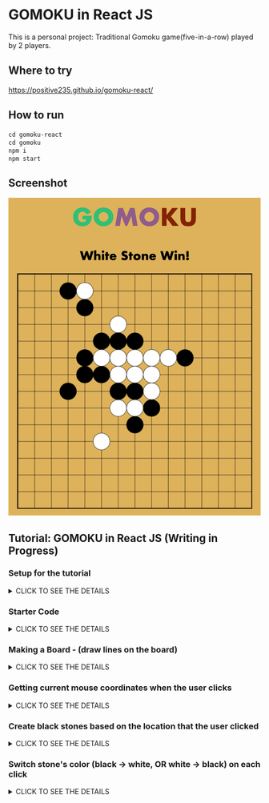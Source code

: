 # GOMOKU in React JS

This is a personal project: Traditional Gomoku game(five-in-a-row) played by 2 players. 

## Where to try

https://positive235.github.io/gomoku-react/

## How to run

```
cd gomoku-react
cd gomoku
npm i
npm start
```

## Screenshot

![gomoku-react](https://github.com/positive235/gomoku-react/blob/master/img-readme/gomokureact.png?raw=true)

## Tutorial: GOMOKU in React JS (Writing in Progress)	

### Setup for the tutorial	

<details><summary>CLICK TO SEE THE DETAILS</summary>	
<p>	
(reference: https://reactjs.org/tutorial/tutorial.html)	

1. Make sure you have a recent version of Node.js installed.	
2. Install Create React App to make a new project. In terminal, `npx create-react-app my-app`	
3. Delete all files in the `src/` folder of the new project. (Note: Don't delete the entire src folder, just the original source files inside it).	

4. `cd my-app`	
5. `cd src`	
6. If you are using Mac or Linux: `rm -f *` / Or, if you're on Windows: `del *`	
8. Then, switch back to the project folder: `cd ..`	
9. Add three files named `index.css`, `index.js`, `Game.js` in the `src/` folder.	

10. Add these lines to the top of `index.js` in the `src/` folder:	

```
import React from 'react';	
import ReactDOM from 'react-dom';	
import Game from './Game';	
import './index.css';	
```

11. Now if you run `npm start` in the project folder and open `http://localhost:3000` in the browser, you should see an empty gomoku field.	

</p>	
</details>	

### Starter Code	
<details><summary>CLICK TO SEE THE DETAILS</summary>	
<p>	

1. Add these lines to `index.js` in the `src/` folder:	

```	
ReactDOM.render(	
  <Game />,	
  document.getElementById('root')	
);	
```	

2. Add these lines to the top of `Game.js` in the `src/` folder:	

```	
import React from 'react';	
class Game extends React.Component {	
  constructor(props) {	
        super(props);	
  }	
  render() {	
    return (	
      <div className="game">	
        <div className="game-board">	
          <canvas id="goBoard" width="700" height="700" />	
        </div>	
      </div>	
    );	
  }	
} 	
export default Game;	
```	

3. Add these lines to the top of `index.css` in the `src/` folder:	

```	
body {
  font: 35px "Century Gothic", Futura, sans-serif;
  margin: 30px 0;
  text-align: center;
  background-color: rgb(218, 179, 79);
}

/* game status text*/
.status-txt {
  color: black;
  font-weight: bold;
  margin-bottom: 30px;
}

/* gomoku board */
.game {
  display: flex;
  flex-direction: column;
  padding: 0;
}

.game-board {
  margin: 0 auto;
}

/* gomoku board to play */
#goBoard {
  border: 2px solid black;
}
```	
</p>	
</details>	

### Making a Board - (draw lines on the board)	
<details><summary>CLICK TO SEE THE DETAILS</summary>	
<p>	

`componentDidMount()` is invoked immediately after a component is mounted (inserted into the tree). Initialization that requires DOM nodes should go here. If you need to load data from a remote endpoint, this is a good place to instantiate the network request.	

(Reference: https://reactjs.org/docs/react-component.html#componentdidmount)	

1. Add these lines to `Game.js` in the `src/` folder:	
```	
  componentDidMount() {	
    var goBoard = document.getElementById('goBoard');	
    var context = goBoard.getContext('2d');	
    
    // draw multiple lines for go board	
    for (let i = 0; i < 15; i++) {	
      context.moveTo(0, 50 * i);	
      context.lineTo(700, 50 * i);	
      context.moveTo(50 * i, 0);	
      context.lineTo(50 * i, 700);	
    }	
    context.stroke();	
  }	
```	

2. Then `Game.js` structures should be like this:	

```	
class Game extends React.Component {	
  constructor(props) {...}	
  componentDidMount() {...}	
  render() {...}	
}	
```	
</p>	
</details>	

### Getting current mouse coordinates when the user clicks	
<details><summary>CLICK TO SEE THE DETAILS</summary>	
<p>	

1. Add these lines to `constructor(props){...}` in `class Game extends React.Component {...}` in the `Game.js` in the `src/` folder:	

```	
// functions
this.init = this.init.bind(this);	
this.addGo = this.addGo.bind(this);	
```	

2. Add these lines to `componentDidMount(){...}` in `class Game extends React.Component{...}` in the `Game.js` in the `src/` folder:	

```	
// for mouse coordinate
this.rect = {};
this.goBoardX = goBoard.offsetLeft;
this.goBoardY = goBoard.offsetTop;

this.init();	
```	

3. Add these lines to `class Game extends React.Component{...}` in the `Game.js` in the `src/` folder:	

```	
init() {
  var goBoard = document.getElementById('goBoard');
  
  //when clicking the board, a stone will be added to the board
  goBoard.addEventListener('mousedown', this.addGo, false);
}	
```	

4. Add these lines to `class Game extends React.Component{...}` in the `Game.js` in the `src/` folder:	

```	
addGo(event){	
  // calculating exact mouse coordinates
  this.rect.x = event.pageX - this.goBoardX - 1;
  this.rect.y = event.pageY - this.goBoardY - 2;
}	
```

5. Then `Game.js` in the `src/` folder should be like this:

```
import React from 'react';

class Game extends React.Component {
  constructor(props) {
    super(props);
    this.init = this.init.bind(this);	
    this.addGo = this.addGo.bind(this);
  }

  componentDidMount() {	
    var goBoard = document.getElementById('goBoard');	
    var context = goBoard.getContext('2d');	
    
    // draw multiple lines for go board	
    for (let i = 0; i < 15; i++) {	
      context.moveTo(0, 50 * i);	
      context.lineTo(700, 50 * i);	
      context.moveTo(50 * i, 0);	
      context.lineTo(50 * i, 700);	
    }	
    context.stroke();
    
    // for mouse coordinate
    this.rect = {};
    this.goBoardX = goBoard.offsetLeft;
    this.goBoardY = goBoard.offsetTop;

    this.init();
  }	

  init() {
    var goBoard = document.getElementById('goBoard');
    
    //when clicking the board, a stone will be added to the board
    goBoard.addEventListener('mousedown', this.addGo, false);
  }	

  addGo(event){	
    // calculating exact mouse coordinates
    this.rect.x = event.pageX - this.goBoardX - 1;
    this.rect.y = event.pageY - this.goBoardY - 2;
  }	
  
  render() {
    return (
      <div className="game">
        <div className="game-board">
          <canvas id="goBoard" width="700" height="700" />
        </div>
      </div>
    );
  }
} 

export default Game;
```
</p></details>

### Create black stones based on the location that the user clicked
<details><summary>CLICK TO SEE THE DETAILS</summary>	
<p>	
  
1. Set the radius of the stone to 25(you can change). So its diameter is 50(you can change). Add these lines in `constructor(props){...}` in the `Game.js` in the `src/` folder:

```
// the radius of stone
this.stoneRadius = 25;
// the diameter of stone
this.stoneDiameter = this.stoneRadius * 2;
```

2. Add these lines to `addGo(event){...}` in the `Game.js` in the `src/` folder:

```
var goBoard = document.getElementById('goBoard');
var context = goBoard.getContext('2d');
          
// draw stones based on thier calculated coordinates
context.beginPath();
context.arc(this.rect.x, this.rect.y, this.stoneRadius, 0, 2 * Math.PI);

context.fillStyle = "black";
context.fill();
context.stroke();
```

3. Now you can see black stones on the board when you click the board.
</p></details>

### Switch stone's color (black -> white, OR white -> black) on each click

<details><summary>CLICK TO SEE THE DETAILS</summary>	
<p>
  
1. Gomoku starts with a black stone. (If you want to start with a white stone, set `false` instead of `true`) Add these lines to `constructor(props){...}` in the `Game.js` in the `src/` folder:

```
this.state = {
  blackStone: true    
};
```

2. Delete these lines in `addGo(event){...}` in the `Game.js` in the `src/` folder:

```
context.fillStyle = "black";
context.fill();
context.stroke();
```

3. Add these lines to `addGo(event){...}` in the `Game.js` in the `src/` folder:

```
// fill the color of stone:  black or white
if (this.state.blackStone === true) {
  context.fillStyle = "black";
  context.fill();
  context.stroke();
  this.setState({
    blackStone: false
  });
} else {
  context.fillStyle = "white";
  context.fill();
  context.stroke();
  this.setState({
    blackStone: true
  });
}
```

</p></details>
